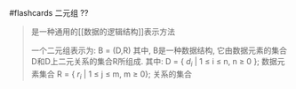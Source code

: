 
#flashcards  二元组
??
>是一种通用的[[数据的逻辑结构]]表示方法
>
>一个二元组表示为:
>B = (D,R)
>其中, B是一种数据结构, 它由数据元素的集合D和D上二元关系的集合R所组成.
>其中:
>	D = { $d_{i}$ | 1 $\leqslant$  i $\leqslant$  n, n $\geqslant$ 0 };  数据元素集合
>	R = { $r_{i}$ | 1 $\leqslant$ j $\leqslant$ m,  m $\geqslant$ 0};  关系的集合
